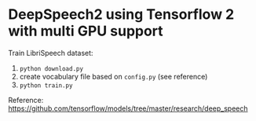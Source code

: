 # DeepSpeech2 using Tensorflow 2 with multi GPU support

Train LibriSpeech dataset: 
1. `python download.py`
2. create vocabulary file based on `config.py` (see reference)
2. `python train.py`

Reference: https://github.com/tensorflow/models/tree/master/research/deep_speech
